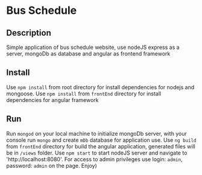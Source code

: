 # Bus Schedule

## Description

Simple application of bus schedule website, use nodeJS express as a server, mongoDb as database and angular as frontend framework

## Install

Use `npm install` from root directory for install dependencies for nodejs and mongoose.
Use `npm install` from `frontEnd` directory for install dependencies for angular framework

## Run

Run `mongod` on your local machine to initialize mongoDb server, with your console run `mongo` and create `mDb` database for application use.
Use `ng build` from `frontEnd` directory for build the angular application, generated files will be in `/views` folder.
Use `npm start` to start nodeJS server and navigate to 'http://localhost:8080'.
For access to admin privileges use login: `admin`, password: `admin` on the page.
Enjoy)

